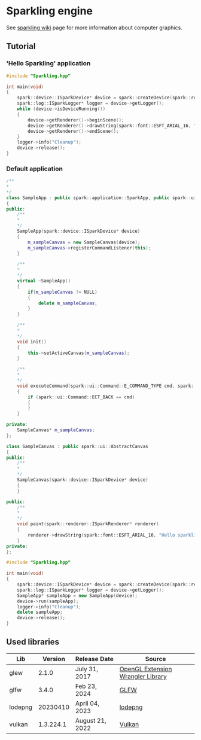 # Sparkling engine

See [sparkling wiki](https://github.com/tschuebel/libsparkling/wiki) page for more information about computer graphics.

## Tutorial

### 'Hello Sparkling' application

```cpp
#include "Sparkling.hpp"

int main(void)
{
    spark::device::ISparkDevice* device = spark::createDevice(spark::renderer::ERE_OGLFLES2);
    spark::log::ISparkLogger* logger = device->getLogger();
    while (device->isDeviceRunning())
    {
        device->getRenderer()->beginScene();
        device->getRenderer()->drawString(spark::font::ESFT_ARIAL_16, "Hello sparkling", spark::drawing::Color(0, 255, 0, 0), 300, 30);
        device->getRenderer()->endScene();
    }
    logger->info("Cleanup");
    device->release();
}
```

### Default application

```cpp
/**
*
*/
class SampleApp : public spark::application::SparkApp, public spark::ui::ISparkCommandListener
{
public:
    /**
    *
    */
    SampleApp(spark::device::ISparkDevice* device)
    {
        m_sampleCanvas = new SampleCanvas(device);
        m_sampleCanvas->registerCommandListener(this);
    }

    /**
    *
    */
    virtual ~SampleApp()
    {
        if(m_sampleCanvas != NULL)
        {
            delete m_sampleCanvas;
        }
    }

    /**
    *
    */
    void init()
    {
        this->setActiveCanvas(m_sampleCanvas);
    }

    /**
    *
    */
    void executeCommand(spark::ui::Command::E_COMMAND_TYPE cmd, spark::ui::AbstractCanvas* canvas)
    {
        if (spark::ui::Command::ECT_BACK == cmd)
        {
        }
    }

private:
    SampleCanvas* m_sampleCanvas;
};

class SampleCanvas : public spark::ui::AbstractCanvas
{
public:
    /**
    * 
    */ 
    SampleCanvas(spark::device::ISparkDevice* device)
    {  
    }

public:
    /**
    *
    */
    void paint(spark::renderer::ISparkRenderer* renderer)
    {  
        renderer->drawString(spark::font::ESFT_ARIAL_16, "Hello sparkling", spark::drawing::Color(0, 255, 0, 0), 300, 30);
    }
private:
};

#include "Sparkling.hpp"

int main(void)
{
    spark::device::ISparkDevice* device = spark::createDevice(spark::renderer::ERE_OGLFLES2);
    spark::log::ISparkLogger* logger = device->getLogger();
    SampleApp* sampleApp = new SampleApp(device);
    device->run(sampleApp);
    logger->info("Cleanup");
    delete sampleApp;
    device->release();
}
```

## Used libraries

|Lib|Version|Release Date|Source|
|---|---|---|---|
|glew|2.1.0 |July 31, 2017|[OpenGL Extension Wrangler Library](https://glew.sourceforge.net/)|
|glfw|3.4.0 |Feb 23, 2024|[GLFW](https://www.glfw.org/download.html)|
|lodepng|20230410|April 04, 2023|[lodepng](https://lodev.org/lodepng/)|
|vulkan|1.3.224.1|August 21, 2022|[Vulkan](https://de.wikipedia.org/wiki/Vulkan_(API))|
